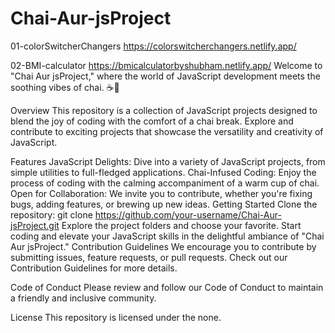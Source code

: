# Chai-Aur-jsProject


01-colorSwitcherChangers
https://colorswitcherchangers.netlify.app/

02-BMI-calculator
https://bmicalculatorbyshubham.netlify.app/
Welcome to "Chai Aur jsProject," where the world of JavaScript development meets the soothing vibes of chai. ☕🚀

Overview
This repository is a collection of JavaScript projects designed to blend the joy of coding with the comfort of a chai break. Explore and contribute to exciting projects that showcase the versatility and creativity of JavaScript.

Features
JavaScript Delights: Dive into a variety of JavaScript projects, from simple utilities to full-fledged applications.
Chai-Infused Coding: Enjoy the process of coding with the calming accompaniment of a warm cup of chai.
Open for Collaboration: We invite you to contribute, whether you're fixing bugs, adding features, or brewing up new ideas.
Getting Started
Clone the repository: git clone https://github.com/your-username/Chai-Aur-jsProject.git
Explore the project folders and choose your favorite.
Start coding and elevate your JavaScript skills in the delightful ambiance of "Chai Aur jsProject."
Contribution Guidelines
We encourage you to contribute by submitting issues, feature requests, or pull requests. Check out our Contribution Guidelines for more details.

Code of Conduct
Please review and follow our Code of Conduct to maintain a friendly and inclusive community.

License
This repository is licensed under the none.
